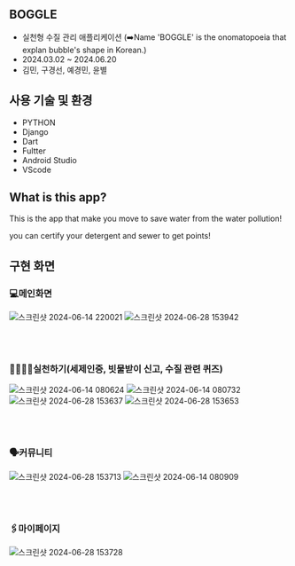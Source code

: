 ## BOGGLE
+ 실천형 수질 관리 애플리케이션 (➡️Name 'BOGGLE' is the onomatopoeia that explan bubble's shape in Korean.)
+ 2024.03.02 ~ 2024.06.20
+ 김민, 구경선, 예경민, 윤별
  
## 사용 기술 및 환경
+ PYTHON
+ Django
+ Dart
+ Fultter
+ Android Studio
+ VScode

## What is this app?

This is the app that make you move to save water from the water pollution!

you can certify your detergent and sewer to get points!
<br/>


## 구현 화면

### 💻메인화면
  ![스크린샷 2024-06-14 220021](https://github.com/kminnyes/BOGGLE/assets/129060022/5bb6a2fa-d74b-473d-9615-3b095bc7068c)
  ![스크린샷 2024-06-28 153942](https://github.com/kminnyes/BOGGLE/assets/129060022/595bae09-1d69-43d7-81e1-db09b7987e9b)

<br/><br/>
### 🏃🏽‍♂️‍➡️실천하기(세제인증, 빗물받이 신고, 수질 관련 퀴즈)

 ![스크린샷 2024-06-14 080624](https://github.com/kminnyes/BOGGLE/assets/129060022/a6ca434e-2388-481a-8a63-056584db72ab)
 ![스크린샷 2024-06-14 080732](https://github.com/kminnyes/BOGGLE/assets/129060022/9e225aa8-7db8-4ea9-a3b0-179b58995262)
 ![스크린샷 2024-06-28 153637](https://github.com/kminnyes/BOGGLE/assets/129060022/b21f593d-b9d7-4e62-8351-c2965e5ec4f3)
 ![스크린샷 2024-06-28 153653](https://github.com/kminnyes/BOGGLE/assets/129060022/047bfaf4-9bab-442a-a091-a042cde7ea6c)

<br/><br/>
### 🗣️커뮤니티
 ![스크린샷 2024-06-28 153713](https://github.com/kminnyes/BOGGLE/assets/129060022/ea87c31b-afe6-4fdf-9c12-7cd4508734a7)
 ![스크린샷 2024-06-14 080909](https://github.com/kminnyes/BOGGLE/assets/129060022/31dc1f9c-60e0-4823-87aa-e25844e6a648)

<br/><br/>
### 🖇︎마이페이지
![스크린샷 2024-06-28 153728](https://github.com/kminnyes/BOGGLE/assets/129060022/4ef4de5b-a8a1-4028-afed-af2e0a20c4ce)
